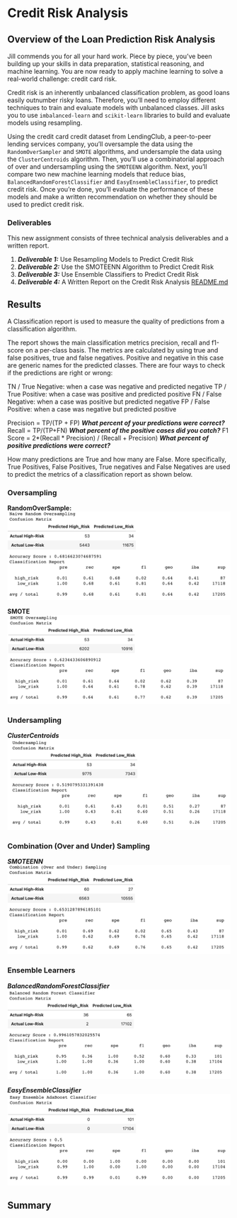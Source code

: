 # Credit Risk Analysis

## Overview of the Loan Prediction Risk Analysis
Jill commends you for all your hard work. Piece by piece, you’ve been building up your skills in data preparation, statistical reasoning, and machine learning. You are now ready to apply machine learning to solve a real-world challenge: credit card risk.

Credit risk is an inherently unbalanced classification problem, as good loans easily outnumber risky loans. Therefore, you’ll need to employ different techniques to train and evaluate models with unbalanced classes. Jill asks you to use `imbalanced-learn` and `scikit-learn` libraries to build and evaluate models using resampling.

Using the credit card credit dataset from LendingClub, a peer-to-peer lending services company, you’ll oversample the data using the `RandomOverSampler` and `SMOTE` algorithms, and undersample the data using the `ClusterCentroids` algorithm. Then, you’ll use a combinatorial approach of over and undersampling using the `SMOTEENN` algorithm. Next, you’ll compare two new machine learning models that reduce bias, `BalancedRandomForestClassifier` and `EasyEnsembleClassifier`, to predict credit risk. Once you’re done, you’ll evaluate the performance of these models and make a written recommendation on whether they should be used to predict credit risk.

### Deliverables
This new assignment consists of three technical analysis deliverables and a written report.

1. ***Deliverable 1:*** Use Resampling Models to Predict Credit Risk
2. ***Deliverable 2:*** Use the SMOTEENN Algorithm to Predict Credit Risk
3. ***Deliverable 3:*** Use Ensemble Classifiers to Predict Credit Risk
4. ***Deliverable 4:*** A Written Report on the Credit Risk Analysis [README.md](https://github.com/DatJew/Credit_Risk_Analysis)

## Results
A Classification report is used to measure the quality of predictions from a classification algorithm. 

The report shows the main classification metrics precision, recall and f1-score on a per-class basis. The metrics are calculated by using true and false positives, true and false negatives. Positive and negative in this case are generic names for the predicted classes. There are four ways to check if the predictions are right or wrong:

TN / True Negative: when a case was negative and predicted negative
TP / True Positive: when a case was positive and predicted positive
FN / False Negative: when a case was positive but predicted negative
FP / False Positive: when a case was negative but predicted positive

Precision = TP/(TP + FP) ***What percent of your predictions were correct?***
Recall = TP/(TP+FN) ***What percent of the positive cases did you catch?*** 
F1 Score = 2*(Recall * Precision) / (Recall + Precision) ***What percent of positive predictions were correct?*** 

How many predictions are True and how many are False. More specifically, True Positives, False Positives, True negatives and False Negatives are used to predict the metrics of a classification report as shown below.

### Oversampling

**RandomOverSample:**  
![image](https://github.com/DataJew/Credit_Risk_Analysis/blob/main/Resources/images/CM%20-%20Naive%20Random%20Oversampling.png)


**SMOTE** 
![image](https://github.com/DataJew/Credit_Risk_Analysis/blob/main/Resources/images/CM%20-%20SMOTE%20Oversampling.png)


### Undersampling

***ClusterCentroids***  
![image](https://github.com/DataJew/Credit_Risk_Analysis/blob/main/Resources/images/CM%20-%20Undersampling.png)


### Combination (Over and Under) Sampling

***SMOTEENN***  
![image](https://github.com/DataJew/Credit_Risk_Analysis/blob/main/Resources/images/CM%20-%20Combination.png)


### Ensemble Learners

***BalancedRandomForestClassifier***
![image](https://github.com/DataJew/Credit_Risk_Analysis/blob/main/Resources/images/CM%20-%20Balanced%20RFC.png)


***EasyEnsembleClassifier***  
![image](https://github.com/DataJew/Credit_Risk_Analysis/blob/main/Resources/images/CM%20-%20Easy%20Ensemble%20Adaboost%20Classidfier.png)

## Summary


